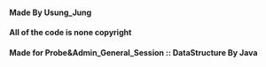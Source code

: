 #### Made By Usung_Jung
#### All of the code is  none copyright
#### Made for Probe&Admin_General_Session :: DataStructure By Java

